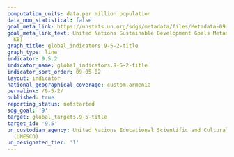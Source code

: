 ```yaml
---
computation_units: data.per million population
data_non_statistical: false
goal_meta_link: https://unstats.un.org/sdgs/metadata/files/Metadata-09-05-02.pdf
goal_meta_link_text: United Nations Sustainable Development Goals Metadata (PDF 382
  KB)
graph_title: global_indicators.9-5-2-title
graph_type: line
indicator: 9.5.2
indicator_name: global_indicators.9-5-2-title
indicator_sort_order: 09-05-02
layout: indicator
national_geographical_coverage: custom.armenia
permalink: /9-5-2/
published: true
reporting_status: notstarted
sdg_goal: '9'
target: global_targets.9-5-title
target_id: '9.5'
un_custodian_agency: United Nations Educational Scientific and Cultural Organization
  (UNESCO)
un_designated_tier: '1'
---
```

